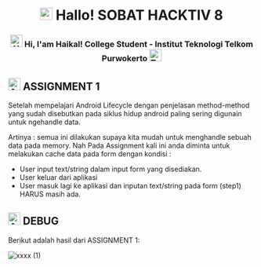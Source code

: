 <h1 align="center"> <img src="https://raw.githubusercontent.com/Tarikul-Islam-Anik/Animated-Fluent-Emojis/master/Emojis/Travel%20and%20places/Sun%20with%20Face.png" alt="Sun with Face" width="25" height="25" /> Hallo! SOBAT HACKTIV 8 </h1>

<h3 align="center"> 
    <img src="https://raw.githubusercontent.com/Tarikul-Islam-Anik/Animated-Fluent-Emojis/master/Emojis/Hand%20gestures/Hand%20with%20Fingers%20Splayed%20Medium-Light%20Skin%20Tone.png" alt="Hand with Fingers Splayed Medium-Light Skin Tone" width="25" height="25" /></a> Hi, I'am Haikal! College Student - Institut Teknologi Telkom Purwokerto <img src="https://raw.githubusercontent.com/Tarikul-Islam-Anik/Animated-Fluent-Emojis/master/Emojis/People/Technologist.png" alt="Technologist" width="25" height="25" /> 
</h3> 

## <img src="https://raw.githubusercontent.com/Tarikul-Islam-Anik/Animated-Fluent-Emojis/master/Emojis/Travel%20and%20places/Alarm%20Clock.png" alt="Alarm Clock" width="25" height="25" /> ASSIGNMENT 1
Setelah mempelajari Android Lifecycle dengan penjelasan method-method yang sudah disebutkan pada siklus hidup android paling sering digunain untuk ngehandle data.

Artinya : semua ini dilakukan supaya kita mudah untuk menghandle sebuah data pada memory.
Nah Pada Assignment kali ini anda diminta untuk melakukan cache data pada form dengan kondisi :
* User input text/string dalam input form yang disediakan.
* User keluar dari aplikasi
* User masuk lagi ke aplikasi dan inputan text/string pada form (step1) HARUS masih ada.

## <img src="https://raw.githubusercontent.com/Tarikul-Islam-Anik/Animated-Fluent-Emojis/master/Emojis/Hand%20gestures/Anatomical%20Heart.png" alt="Anatomical Heart" width="25" height="25" /> DEBUG 
Berikut adalah hasil dari ASSIGNMENT 1:

![xxxx (1)](https://github.com/HaikalFaruq/Hacktiv8/assets/50310521/9e6f4b4e-4e16-41f5-a53b-30d54949c7cf)
